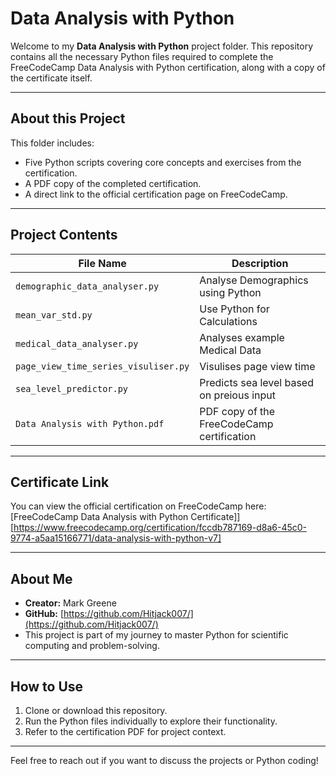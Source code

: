 # Data Analysis with Python

Welcome to my **Data Analysis with Python** project folder. This repository contains all the necessary Python files required to complete the FreeCodeCamp Data Analysis with Python certification, along with a copy of the certificate itself.

---

## About this Project

This folder includes:

- Five Python scripts covering core concepts and exercises from the certification.
- A PDF copy of the completed certification.
- A direct link to the official certification page on FreeCodeCamp.

---

## Project Contents

| File Name               | Description                                |
|------------------------|--------------------------------------------|
| `demographic_data_analyser.py` | Analyse Demographics using Python     |
| `mean_var_std.py`     | Use Python for Calculations |
| `medical_data_analyser.py`          | Analyses example Medical Data       |
| `page_view_time_series_visuliser.py`        | Visulises page view time  |
| `sea_level_predictor.py` | Predicts sea level based on preious input      |
| `Data Analysis with Python.pdf` | PDF copy of the FreeCodeCamp certification |


---

## Certificate Link

You can view the official certification on FreeCodeCamp here:  
[FreeCodeCamp Data Analysis with Python Certificate]][https://www.freecodecamp.org/certification/fccdb787169-d8a6-45c0-9774-a5aa15166771/data-analysis-with-python-v7]

---

## About Me

- **Creator:** Mark Greene  
- **GitHub:** [https://github.com/Hitjack007/](https://github.com/Hitjack007/)  
- This project is part of my journey to master Python for scientific computing and problem-solving.

---

## How to Use

1. Clone or download this repository.  
2. Run the Python files individually to explore their functionality.  
3. Refer to the certification PDF for project context.

---

Feel free to reach out if you want to discuss the projects or Python coding!
